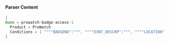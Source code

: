 #### Parser Content
```Java
{
Name = prowatch-badge-access-1
  Product = ProWatch
  Conditions = [ """"BADGENO":""", """"EVNT_DESCRP":""", """"LOCATION":""" ]
}
```